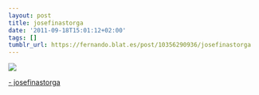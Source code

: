 ```yaml
---
layout: post
title: josefinastorga
date: '2011-09-18T15:01:12+02:00'
tags: []
tumblr_url: https://fernando.blat.es/post/10356290936/josefinastorga
---
```

 ![](/tumblr_files/tumblr_lrpyu1htjk1qz4y16o1_1280.jpg)  

[- josefinastorga](http://flic.kr/p/a6P9Bc)
